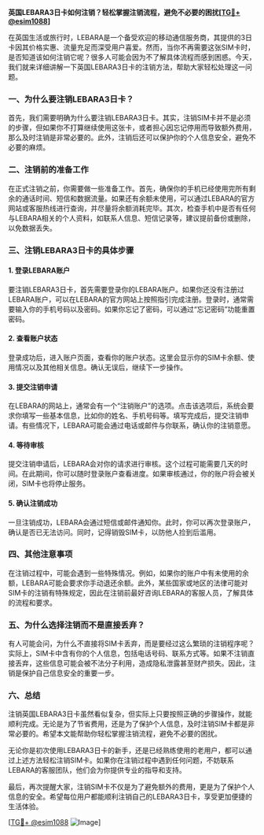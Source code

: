 **英国LEBARA3日卡如何注销？轻松掌握注销流程，避免不必要的困扰[[TG💪+ @esim1088](https://t.me/s/esim1088)]**

在英国生活或旅行时，LEBARA是一个备受欢迎的移动通信服务商，其提供的3日卡因其价格实惠、流量充足而深受用户喜爱。然而，当你不再需要这张SIM卡时，是否知道该如何注销它呢？很多人可能会因为不了解具体流程而感到困惑。今天，我们就来详细讲解一下英国LEBARA3日卡的注销方法，帮助大家轻松处理这一问题。

### 一、为什么要注销LEBARA3日卡？

首先，我们需要明确为什么要注销LEBARA3日卡。其实，注销SIM卡并不是必须的步骤，但如果你不打算继续使用这张卡，或者担心因忘记停用而导致额外费用，那么及时注销是非常必要的。此外，注销后还可以保护你的个人信息安全，避免不必要的麻烦。

### 二、注销前的准备工作

在正式注销之前，你需要做一些准备工作。首先，确保你的手机已经使用完所有剩余的通话时间、短信和数据流量。如果还有余额未使用，可以通过LEBARA的官方网站或客服热线进行查询，并尽量将余额消耗完毕。其次，检查手机中是否有任何与LEBARA相关的个人资料，如联系人信息、短信记录等，建议提前备份或删除，以免数据丢失。

### 三、注销LEBARA3日卡的具体步骤

#### 1. 登录LEBARA账户

要注销LEBARA3日卡，首先需要登录你的LEBARA账户。如果你还没有注册过LEBARA账户，可以在LEBARA的官方网站上按照指引完成注册。登录时，通常需要输入你的手机号码以及密码。如果你忘记了密码，可以通过“忘记密码”功能重置密码。

#### 2. 查看账户状态

登录成功后，进入账户页面，查看你的账户状态。这里会显示你的SIM卡余额、使用情况以及其他相关信息。确认无误后，继续下一步操作。

#### 3. 提交注销申请

在LEBARA的网站上，通常会有一个“注销账户”的选项。点击该选项后，系统会要求你填写一些基本信息，比如你的姓名、手机号码等。填写完成后，提交注销申请。有些情况下，LEBARA可能会通过电话或邮件与你联系，确认你的注销意愿。

#### 4. 等待审核

提交注销申请后，LEBARA会对你的请求进行审核。这个过程可能需要几天的时间。在此期间，你可以随时登录账户查看进度。如果审核通过，你的账户将会被关闭，SIM卡也将停止服务。

#### 5. 确认注销成功

一旦注销成功，LEBARA会通过短信或邮件通知你。此时，你可以再次登录账户，确认是否已无法访问。同时，记得销毁SIM卡，以防他人捡到后滥用。

### 四、其他注意事项

在注销过程中，可能会遇到一些特殊情况。例如，如果你的账户中有未使用的余额，LEBARA可能会要求你手动退还余额。此外，某些国家或地区的法律可能对SIM卡的注销有特殊规定，因此在注销前最好咨询LEBARA的客服人员，了解具体的流程和要求。

### 五、为什么选择注销而不是直接丢弃？

有人可能会问，为什么不直接将SIM卡丢弃，而是要经过这么繁琐的注销程序呢？实际上，SIM卡中含有你的个人信息，包括电话号码、联系方式等。如果不注销直接丢弃，这些信息可能会被不法分子利用，造成隐私泄露甚至财产损失。因此，注销是保护自己信息安全的重要一步。

### 六、总结

注销英国LEBARA3日卡虽然看似复杂，但实际上只要按照正确的步骤操作，就能顺利完成。无论是为了节省费用，还是为了保护个人信息，及时注销SIM卡都是非常必要的。希望本文能帮助你轻松掌握注销流程，避免不必要的困扰。

无论你是初次使用LEBARA3日卡的新手，还是已经熟练使用的老用户，都可以通过上述方法轻松注销SIM卡。如果你在注销过程中遇到任何问题，不妨联系LEBARA的客服团队，他们会为你提供专业的指导和支持。

最后，再次提醒大家，注销SIM卡不仅是为了避免额外的费用，更是为了保护个人信息的安全。希望每位用户都能顺利注销自己的LEBARA3日卡，享受更加便捷的生活体验。

[[TG💪+ @esim1088](https://t.me/s/esim1088) ![Image](https://i.postimg.cc/4NQfJmqS/Snipaste-2025-05-13-00-14-12.png)]
